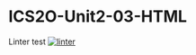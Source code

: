 # ICS2O-Unit2-03-HTML
Linter test 
[![linter](https://github.com/Hayden-Langill/ICS2O-Unit2-03-HTML/workflows/linter/badge.svg)](https://github.com/marketplace/actions/super-linter)  
